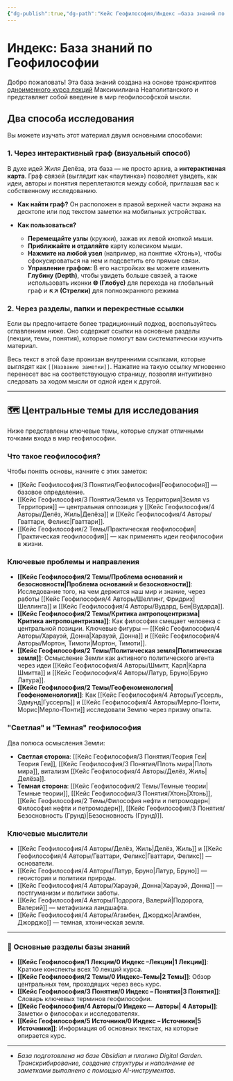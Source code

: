 ```yaml
---
{"dg-publish":true,"dg-path":"Кейс Геофилософия/Индекс –база знаний по Геофилософии","permalink":"/kejs-geofilosofiya/indeks-baza-znanij-po-geofilosofii/","hideInGraph":true,"pinned":true}
---
```



# **Индекс: База знаний по Геофилософии**

Добро пожаловать! Эта база знаний создана на основе транскриптов [одноименного курса лекций](https://www.youtube.com/watch?v=sZ5y-9kIbDw&list=PLUzCBwHhuhXG8TIfQFfTxn4pGj1stdJAJ) Максимилиана Неаполитанского и представляет собой введение в мир геофилософской мысли.

## Два способа исследования

Вы можете изучать этот материал двумя основными способами:

### **1. Через интерактивный граф (визуальный способ)**

В духе идей Жиля Делёза, эта база — не просто архив, а **интерактивная карта**. Граф связей (выглядит как «паутинка») позволяет увидеть, как идеи, авторы и понятия переплетаются между собой, приглашая вас к собственному исследованию.

- **Как найти граф?** Он расположен в правой верхней части экрана на десктопе или под текстом заметки на мобильных устройствах.
    
- **Как пользоваться?**
    - **Перемещайте узлы** (кружки), зажав их левой кнопкой мыши.
    - **Приближайте и отдаляйте** карту колесиком мыши.
    - **Нажмите на любой узел** (например, на понятие «Хтонь»), чтобы сфокусироваться на нем и подсветить его прямые связи.
	- **Управление графом:** В его настройках вы можете изменить **Глубину (Depth)**, чтобы увидеть больше связей, а также использовать иконки **🌐 (Глобус)** для перехода на глобальный граф и **↖↗ (Стрелки)** для полноэкранного режима
        

### **2. Через разделы, папки и перекрестные ссылки**

Если вы предпочитаете более традиционный подход, воспользуйтесь оглавлением ниже. Оно содержит ссылки на основные разделы (лекции, темы, понятия), которые помогут вам систематически изучить материал.

Весь текст в этой базе пронизан внутренними ссылками, которые выглядят как `[[Название заметки]]`. Нажатие на такую ссылку мгновенно перенесет вас на соответствующую страницу, позволяя интуитивно следовать за ходом мысли от одной идеи к другой.


---

## **🗺️ Центральные темы для исследования**

Ниже представлены ключевые темы, которые служат отличными точками входа в мир геофилософии.

### **Что такое геофилософия?**

Чтобы понять основы, начните с этих заметок:

- [[Кейс Геофилософия/3 Понятия/Геофилософия\|Геофилософия]] — базовое определение.
- [[Кейс Геофилософия/3 Понятия/Земля vs Территория\|Земля vs Территория]] — центральная оппозиция у [[Кейс Геофилософия/4 Авторы/Делёз, Жиль\|Делёза]] и [[Кейс Геофилософия/4 Авторы/Гваттари, Феликс\|Гваттари]].
- [[Кейс Геофилософия/2 Темы/Практическая геофилософия\|Практическая геофилософия]] — как применять идеи геофилософии в жизни.
    
### **Ключевые проблемы и направления**

- **[[Кейс Геофилософия/2 Темы/Проблема оснований и безосновности\|Проблема оснований и безосновности]]**: Исследование того, на чем держится наш мир и знание, через работы [[Кейс Геофилософия/4 Авторы/Шеллинг, Фридрих\|Шеллинга]] и [[Кейс Геофилософия/4 Авторы/Вудард, Бен\|Вударда]].
- **[[Кейс Геофилософия/2 Темы/Критика антропоцентризма\|Критика антропоцентризма]]**: Как философия смещает человека с центральной позиции. Ключевые фигуры — [[Кейс Геофилософия/4 Авторы/Харауэй, Донна\|Харауэй, Донна]] и [[Кейс Геофилософия/4 Авторы/Мортон, Тимоти\|Мортон, Тимоти]].
- **[[Кейс Геофилософия/2 Темы/Политическая земля\|Политическая земля]]**: Осмысление Земли как активного политического агента через идеи [[Кейс Геофилософия/4 Авторы/Шмитт, Карл\|Карла Шмитта]] и [[Кейс Геофилософия/4 Авторы/Латур, Бруно\|Бруно Латура]].
- **[[Кейс Геофилософия/2 Темы/Геофеноменология\|Геофеноменология]]**: Как [[Кейс Геофилософия/4 Авторы/Гуссерль, Эдмунд\|Гуссерль]] и [[Кейс Геофилософия/4 Авторы/Мерло-Понти, Морис\|Мерло-Понти]] исследовали Землю через призму опыта.
### **"Светлая" и "Темная" геофилософия**

Два полюса осмысления Земли:

- **Светлая сторона**: [[Кейс Геофилософия/3 Понятия/Теория Геи\|Теория Геи]], [[Кейс Геофилософия/3 Понятия/Плоть мира\|Плоть мира]], витализм [[Кейс Геофилософия/4 Авторы/Делёз, Жиль\|Делёза]].
- **Темная сторона**: [[Кейс Геофилософия/2 Темы/Темные теории\|Темные теории]], [[Кейс Геофилософия/3 Понятия/Хтонь\|Хтонь]], [[Кейс Геофилософия/2 Темы/Философия нефти и петромодерн\|Философия нефти и петромодерн]], [[Кейс Геофилософия/3 Понятия/Безосновность (Грунд)\|Безосновность (Грунд)]].
### **Ключевые мыслители**

- [[Кейс Геофилософия/4 Авторы/Делёз, Жиль\|Делёз, Жиль]] и [[Кейс Геофилософия/4 Авторы/Гваттари, Феликс\|Гваттари, Феликс]] — основатели.
- [[Кейс Геофилософия/4 Авторы/Латур, Бруно\|Латур, Бруно]] — геоистория и политики природы.
- [[Кейс Геофилософия/4 Авторы/Харауэй, Донна\|Харауэй, Донна]] — постгуманизм и политики заботы.
- [[Кейс Геофилософия/4 Авторы/Подорога, Валерий\|Подорога, Валерий]] — метафизика ландшафта.
- [[Кейс Геофилософия/4 Авторы/Агамбен, Джорджо\|Агамбен, Джорджо]] — темная, хтоническая земля.
    
---

### **🧭 Основные разделы базы знаний**

- **[[Кейс Геофилософия/1 Лекции/0 Индекс –Лекции\|1 Лекции]]**: Краткие конспекты всех 10 лекций курса.
- **[[Кейс Геофилософия/2 Темы/0 Индекс–Темы\|2 Темы]]**: Обзор центральных тем, проходящих через весь курс.
- **[[Кейс Геофилософия/3 Понятия/0 Индекс – Понятия\|3 Понятия]]**: Словарь ключевых терминов геофилософии.
- **[[Кейс Геофилософия/4 Авторы/0 Индекс — Авторы\| 4 Авторы]]**: Заметки о философах и исследователях.
- **[[Кейс Геофилософия/5 Источники/0 Индекс – Источники\|5 Источники]]**: Информация об основных текстах, на которые опирается курс.
    

---

- _База подготовлена на базе Obsidian и плагина Digital Garden. Транскрибирование, создание структуры  и наполнение ее заметками выполнено с помощью AI-инструментов._
